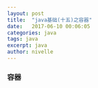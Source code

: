 ```yaml
---
layout: post
title:  "java基础(十五)之容器"
date:   2017-06-10 00:06:05
categories: java
tags: java
excerpt: java
author: nivelle
---
```


### 容器
